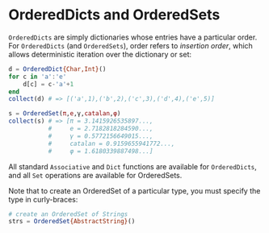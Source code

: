 # OrderedDicts and OrderedSets

`OrderedDicts` are simply dictionaries whose entries have a particular
order. For `OrderedDicts` (and `OrderedSets`), order refers to
*insertion order*, which allows deterministic iteration over the
dictionary or set:

```julia
d = OrderedDict{Char,Int}()
for c in 'a':'e'
    d[c] = c-'a'+1
end
collect(d) # => [('a',1),('b',2),('c',3),('d',4),('e',5)]

s = OrderedSet(π,e,γ,catalan,φ)
collect(s) # => [π = 3.1415926535897...,
           #     e = 2.7182818284590...,
           #     γ = 0.5772156649015...,
           #     catalan = 0.9159655941772...,
           #     φ = 1.6180339887498...]
```

All standard `Associative` and `Dict` functions are available for
`OrderedDicts`, and all `Set` operations are available for OrderedSets.

Note that to create an OrderedSet of a particular type, you must specify
the type in curly-braces:

```julia
# create an OrderedSet of Strings
strs = OrderedSet{AbstractString}()
```
